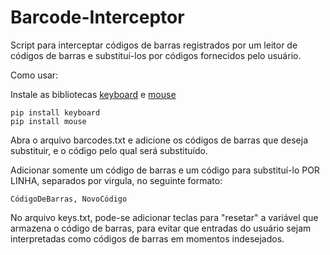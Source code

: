 # Barcode-Interceptor
Script para interceptar códigos de barras registrados por um leitor de códigos de barras e substituí-los por códigos fornecidos pelo usuário.

Como usar:

Instale as bibliotecas [keyboard](https://pypi.org/project/keyboard/) e [mouse](https://pypi.org/project/mouse/)

```
pip install keyboard
pip install mouse
```

Abra o arquivo barcodes.txt e adicione os códigos de barras que deseja substituir, e o código pelo qual será substituído.

Adicionar somente um código de barras e um código para substituí-lo POR LINHA, separados por virgula, no seguinte formato:
```
CódigoDeBarras, NovoCódigo
```

No arquivo keys.txt, pode-se adicionar teclas para "resetar" a variável que armazena o código de barras, para evitar que entradas do usuário sejam interpretadas como códigos de barras em momentos indesejados.
